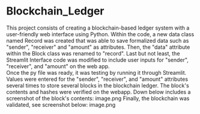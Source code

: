 # Blockchain_Ledger

This project consists of creating a blockchain-based ledger system with a user-friendly web interface using Python. 
Within the code, a new data class named Record was created that was able to save formalized data such as "sender", "receiver" and "amount" as attributes. Then, the "data" attribute within the Block class was renamed to "record". Last but not least, the Streamlit Interface code was modified to include user inputs for "sender", "receiver", and "amount" on the web app.  
Once the py file was ready, it was testing by running it through Streamlit. Values were entered for the "sender", "receiver", and "amount" attributes several times to store several blocks in the blockchain ledger. The block's contents and hashes were verified on the webapp. Down below includes a screenshot of the block's contents: 
image.png
Finally, the blockchain was validated, see screenshot below:
image.png